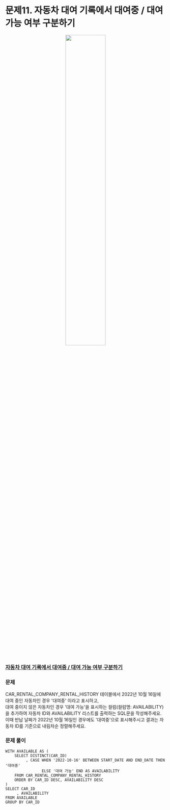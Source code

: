 # 문제11. 자동차 대여 기록에서 대여중 / 대여 가능 여부 구분하기
<center><img src="https://user-images.githubusercontent.com/77037338/210046724-5f984c66-80c3-4c70-9fdc-32371e86c30c.png" width="50%" height="50%"></center>

### [자동차 대여 기록에서 대여중 / 대여 가능 여부 구분하기](https://school.programmers.co.kr/learn/courses/30/lessons/157340)

### 문제
CAR_RENTAL_COMPANY_RENTAL_HISTORY 테이블에서 2022년 10월 16일에 대여 중인 자동차인 경우 '대여중' 이라고 표시하고, <br>
대여 중이지 않은 자동차인 경우 '대여 가능'을 표시하는 컬럼(컬럼명: AVAILABILITY)을 추가하여 자동차 ID와 AVAILABILITY 리스트를 출력하는 SQL문을 작성해주세요. <br>
이때 반납 날짜가 2022년 10월 16일인 경우에도 '대여중'으로 표시해주시고 결과는 자동차 ID를 기준으로 내림차순 정렬해주세요.<br>

### 문제 풀이

```Mysql
WITH AVAILABLE AS (
    SELECT DISTINCT(CAR_ID)
         , CASE WHEN '2022-10-16' BETWEEN START_DATE AND END_DATE THEN '대여중'
                ELSE '대여 가능' END AS AVAILABILITY
    FROM CAR_RENTAL_COMPANY_RENTAL_HISTORY
    ORDER BY CAR_ID DESC, AVAILABILITY DESC
)
SELECT CAR_ID
     , AVAILABILITY
FROM AVAILABLE
GROUP BY CAR_ID
```
